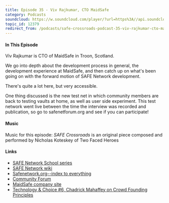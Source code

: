 ```yaml
---
title: Episode 35 - Viv Rajkumar, CTO MaidSafe
category: Podcasts
soundcloud: https://w.soundcloud.com/player/?url=https%3A//api.soundcloud.com/tracks/305850284
topic_id: 12379
redirect_from: /podcasts/safe-crossroads-podcast-35-viv-rajkumar-cto-maidsafe/
---
```


#### In This Episode

Viv Rajkumar is CTO of MaidSafe in Troon, Scotland.

We go into depth about the development process in general, the development experience at MaidSafe, and then catch up on what's been going on with the forward motion of SAFE Network development.

There's quite a lot here, but very accessible.

<!-- more -->

One thing discussed is the new test net in which community members are back to testing vaults at home, as well as user side experiment. This test network went live between the time the interview was recorded and publication, so go to safenetforum.org and see if you can participate!

#### Music

Music for this episode: *SAFE Crossroads* is an original piece composed and performed by Nicholas Koteskey of Two Faced Heroes

#### Links

- [SAFE Network School series](http://www.safecrossroads.net/safe-network-school/)
- [SAFE Network wiki](http://safenetwork.wiki/en/Main_Page)
- [Safenetwork.org--index to everything](http://safenetwork.org/)
- [Community Forum](http://safenetforum.org/)
- [MaidSafe company site](http://maidsafe.net)
- [Technology & Choice #6, Chadrick Mahaffey on Crowd Founding Principles](https://technologyandchoice.com/2016/05/episode-6-chadrick-mahaffey-on-crowd-founding-fundamentals/)
